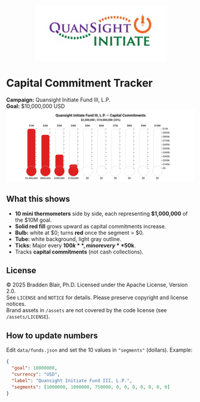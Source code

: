 <p align="center">
  <img src="assets/logo.jpg?v=INIT" alt="Company logo" height="150">
</p>

# Capital Commitment Tracker

**Campaign:** Quansight Initiate Fund III, L.P.  
**Goal:** $10,000,000 USD
<br>
![Capital Commitments Thermometers](./thermometer.svg?v=20250811154832-16885081679-1)

## What this shows
- **10 mini thermometers** side by side, each representing **$1,000,000** of the $10M goal.
- **Solid red fill** grows upward as capital commitments increase.
- **Bulb:** white at $0; turns **red** once the segment > $0.
- **Tube:** white background, light gray outline.
- **Ticks:** Major every **$100k**, minor every **$50k**.
- Tracks **capital commitments** (not cash collections).

## License
© 2025 Bradden Blair, Ph.D. Licensed under the Apache License, Version 2.0.  
See `LICENSE` and `NOTICE` for details. Please preserve copyright and license notices.  
Brand assets in `/assets` are not covered by the code license (see `/assets/LICENSE`).


## How to update numbers
Edit `data/funds.json` and set the 10 values in `"segments"` (dollars). Example:
```json
{
  "goal": 10000000,
  "currency": "USD",
  "label": "Quansight Initiate Fund III, L.P.",
  "segments": [1000000, 1000000, 750000, 0, 0, 0, 0, 0, 0, 0]
}
